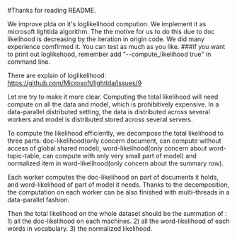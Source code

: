 #Thanks for reading README.

We improve plda on it's loglikelihood compution. We implement it as microsoft lightlda algorithm. The the motive for us to do this due to doc likelihood is decreasing by the iteration in origin code. We did many experience comfirmed it. You can test as much as you like.
###if you want to print out loglikehood, remember add "--compute_likelihood true" in command line.

There are explain of loglikelihood:
https://github.com/Microsoft/lightlda/issues/9

Let me try to make it more clear. Computing the total likelihood will need compute on all the data and model, which is prohibitively expensive. In a data-parallel distributed setting, the data is distributed across several workers and model is distributed stored across several servers.

To compute the likelihood efficiently, we decompose the total likelihood to three parts: doc-likelihood(only concern document, can compute without access of global shared model), word-likelihood(only concern about word-topic-table, can compute with only very small part of model) and normalized item in word-likelihood(only concern about the summary row).

Each worker computes the doc-likelihood on part of documents it holds, and word-likelihood of part of model it needs. Thanks to the decomposition, the computation on each worker can be also finished with multi-threads in a data-parallel fashion.

Then the total likelihood on the whole dataset should be the summation of : 1) all the doc-likelihood on each machines. 2) all the word-likelihood of each words in vocabulary. 3) the normalized likelihood.
